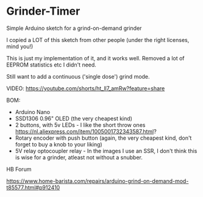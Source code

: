# Grinder-Timer
Simple Arduino sketch for a grind-on-demand grinder

I copied a LOT of this sketch from other people (under the right licenses, mind you!) 

This is just my implementation of it, and it works well. Removed a lot of EEPROM statistics etc I didn't need. 

Still want to add a continuous ('single dose') grind mode.

VIDEO: https://youtube.com/shorts/ht_ll7_amRw?feature=share

BOM:
- Arduino Nano
- SSD1306 0.96" OLED (the very cheapest kind)
- 2 buttons, with 5v LEDs - I like the short throw ones https://nl.aliexpress.com/item/1005001732343587.html?
- Rotary encoder with push button (again, the very cheapest kind, don't forget to buy a knob to your liking)
- 5V relay optocoupler relay - In the images I use an SSR, I don't think this is wise for a grinder, atleast not without a snubber.

HB Forum

https://www.home-barista.com/repairs/arduino-grind-on-demand-mod-t85577.html#p912410


